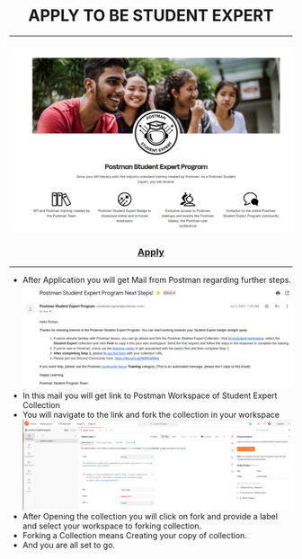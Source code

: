 <h1 align='center'> APPLY TO BE STUDENT EXPERT</h1>
<hr>
<img src='./Images/lesson_1_1.png'>

<h3 align='center'><a  href='https://docs.google.com/forms/d/e/1FAIpQLSeXYUXbptNSve8dzquJzV6O3PtfWaSqx-Y1BjemYoM9m9168A/viewform'>Apply</a></h3>

<hr>

<ul>
<li>After Application you will get Mail from Postman regarding further steps.</li>
<img src='./Images/lesson_1_2.png'>
<li>In this mail you will get link to Postman Workspace of Student Expert Collection</li>
<li>You will navigate to the link and fork the collection in your workspace</li>
<img src='./Images/lesson_1_3.png'>
<li>After Opening the collection you will click on fork and provide a label and select your workspace to forking collection.</li>
<li>Forking a Collection means Creating your copy of collection.</li>
<li>And you are all set to go.</li>
</ul>
